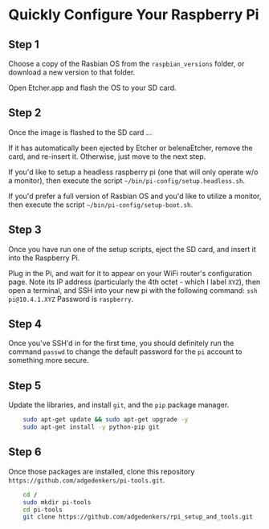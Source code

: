 # Quickly Configure Your Raspberry Pi

## Step 1

Choose a copy of the Rasbian OS from the `raspbian_versions` folder, or download a new version to that folder.

Open Etcher.app and flash the OS to your SD card.

## Step 2

Once the image is flashed to the SD card ...

If it has automatically been ejected by Etcher or belenaEtcher, remove the card, and re-insert it. Otherwise, just move to the next step.

If you'd like to setup a headless raspberry pi (one that will only operate w/o a monitor), then execute the script `~/bin/pi-config/setup.headless.sh`.

If you'd prefer a full version of Rasbian OS and you'd like to utilize a monitor, then execute the script `~/bin/pi-config/setup-boot.sh`.

## Step 3

Once you have run one of the setup scripts, eject the SD card, and insert it into the Raspberry Pi.

Plug in the Pi, and wait for it to appear on your WiFi router's configuration page. Note its IP address (particularly the 4th octet - which I label `XYZ`), then open a terminal, and SSH into your new pi with the following command:
`ssh pi@10.4.1.XYZ`
Password is `raspberry`.

## Step 4

Once you've SSH'd in for the first time, you should definitely run the command `passwd` to change the default password for the `pi` account to something more secure.

## Step 5

Update the libraries, and install `git`, and the `pip` package manager.

``` bash
    sudo apt-get update && sudo apt-get upgrade -y
    sudo apt-get install -y python-pip git
```

## Step 6

Once those packages are installed, clone this repository `https://github.com/adgedenkers/pi-tools.git`.

``` bash
    cd /
    sudo mkdir pi-tools
    cd pi-tools
    git clone https://github.com/adgedenkers/rpi_setup_and_tools.git


```
